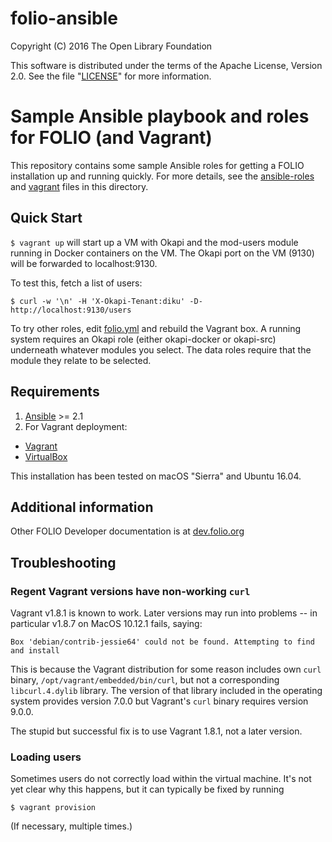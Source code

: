# folio-ansible

Copyright (C) 2016 The Open Library Foundation

This software is distributed under the terms of the Apache License,
Version 2.0. See the file "[LICENSE](LICENSE)" for more information.

# Sample Ansible playbook and roles for FOLIO (and Vagrant)

This repository contains some sample Ansible roles for getting a FOLIO
installation up and running quickly. For more details, see the
[ansible-roles](ansible-roles.md) and [vagrant](vagrant.md) files in
this directory.

## Quick Start
`$ vagrant up` will start up a VM with Okapi and the mod-users module
running in Docker containers on the VM. The Okapi port on the VM
(9130) will be forwarded to localhost:9130.

To test this, fetch a list of users:

	$ curl -w '\n' -H 'X-Okapi-Tenant:diku' -D- http://localhost:9130/users

To try other roles, edit [folio.yml](folio.yml) and rebuild the
Vagrant box. A running system requires an Okapi role (either
okapi-docker or okapi-src) underneath whatever modules you select. The
data roles require that the module they relate to be selected.

## Requirements
1. [Ansible](http://docs.ansible.com/ansible/intro_installation.html) \>= 2.1
2. For Vagrant deployment:
  * [Vagrant](https://www.vagrantup.com)
  * [VirtualBox](https://www.virtualbox.org)

This installation has been tested on macOS "Sierra" and Ubuntu 16.04.

## Additional information

Other FOLIO Developer documentation is at [dev.folio.org](http://dev.folio.org/)

## Troubleshooting

### Regent Vagrant versions have non-working `curl`

Vagrant v1.8.1 is known to work. Later versions may run into problems
-- in particular v1.8.7 on MacOS 10.12.1 fails, saying:

	Box 'debian/contrib-jessie64' could not be found. Attempting to find and install

This is because the Vagrant distribution for some reason includes own `curl` binary,
`/opt/vagrant/embedded/bin/curl`, but not a corresponding
`libcurl.4.dylib` library. The version of that library included in the
operating system provides version 7.0.0 but Vagrant's `curl` binary
requires version 9.0.0.

The stupid but successful fix is to use Vagrant 1.8.1, not a later
version.

### Loading users

Sometimes users do not correctly load within the virtual machine. It's
not yet clear why this happens, but it can typically be fixed by
running

	$ vagrant provision

(If necessary, multiple times.)

